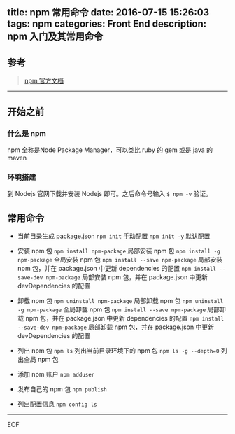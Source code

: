 title: npm 常用命令
date: 2016-07-15 15:26:03
tags: npm
categories: Front End
description: npm 入门及其常用命令
---

## 参考

> [npm 官方文档](docs.npmjs.com)

***

## 开始之前

### 什么是 npm

npm 全称是Node Package Manager，可以类比 ruby 的 gem 或是 java 的 maven

### 环境搭建

到 Nodejs 官网下载并安装 Nodejs 即可。之后命令号输入 `$ npm -v` 验证。

## 常用命令

- 当前目录生成 package.json
`npm init` 手动配置
`npm init -y` 默认配置

- 安装 npm 包
`npm install npm-package` 局部安装 npm 包
`npm install -g npm-package` 全局安装 npm 包
`npm install --save npm-package` 局部安装 npm 包，并在 package.json 中更新 dependencies 的配置
`npm install --save-dev npm-package` 局部安装 npm 包，并在 package.json 中更新 devDependencies 的配置

- 卸载 npm 包
`npm uninstall npm-package` 局部卸载 npm 包
`npm uninstall -g npm-package` 全局卸载 npm 包
`npm install --save npm-package` 局部卸载 npm 包，并在 package.json 中更新 dependencies 的配置
`npm install --save-dev npm-package` 局部卸载 npm 包，并在 package.json 中更新 devDependencies 的配置

- 列出 npm 包
`npm ls` 列出当前目录环境下的 npm 包
`npm ls -g --depth=0` 列出全局 npm 包

- 添加 npm 账户
`npm adduser`

- 发布自己的 npm 包
`npm publish`

- 列出配置信息
`npm config ls`

***
EOF